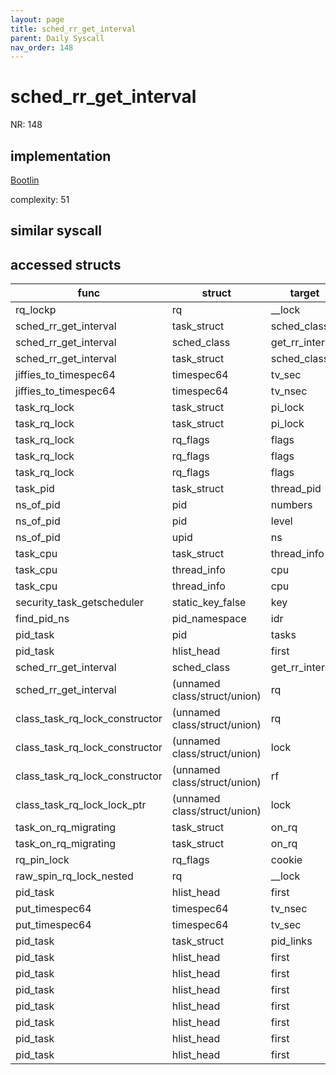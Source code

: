 ```yaml
---
layout: page
title: sched_rr_get_interval
parent: Daily Syscall
nav_order: 148
---
```

        

# sched_rr_get_interval
NR: 148

## implementation
[Bootlin](https://elixir.bootlin.com/linux/v6.14.7/source/kernel/sched/syscalls.c#L1571)

complexity: 51


## similar syscall


## accessed structs

|func|struct|target|location|has_read|has_write|
|--|--|--|--|--|--|
|rq_lockp|rq|__lock|https://elixir.bootlin.com/linux/v6.14.7/source/kernel/sched/sched.h#L1483|false|false|
|sched_rr_get_interval|task_struct|sched_class|https://elixir.bootlin.com/linux/v6.14.7/source/kernel/sched/syscalls.c#L1552|true|true|
|sched_rr_get_interval|sched_class|get_rr_interval|https://elixir.bootlin.com/linux/v6.14.7/source/kernel/sched/syscalls.c#L1551|true|true|
|sched_rr_get_interval|task_struct|sched_class|https://elixir.bootlin.com/linux/v6.14.7/source/kernel/sched/syscalls.c#L1551|true|true|
|jiffies_to_timespec64|timespec64|tv_sec|https://elixir.bootlin.com/linux/v6.14.7/source/kernel/time/time.c#L646|false|false|
|jiffies_to_timespec64|timespec64|tv_nsec|https://elixir.bootlin.com/linux/v6.14.7/source/kernel/time/time.c#L648|false|false|
|task_rq_lock|task_struct|pi_lock|https://elixir.bootlin.com/linux/v6.14.7/source/kernel/sched/core.c#L698|false|false|
|task_rq_lock|task_struct|pi_lock|https://elixir.bootlin.com/linux/v6.14.7/source/kernel/sched/core.c#L723|false|false|
|task_rq_lock|rq_flags|flags|https://elixir.bootlin.com/linux/v6.14.7/source/kernel/sched/core.c#L698|false|false|
|task_rq_lock|rq_flags|flags|https://elixir.bootlin.com/linux/v6.14.7/source/kernel/sched/core.c#L698|true|true|
|task_rq_lock|rq_flags|flags|https://elixir.bootlin.com/linux/v6.14.7/source/kernel/sched/core.c#L723|true|true|
|task_pid|task_struct|thread_pid|https://elixir.bootlin.com/linux/v6.14.7/source/include/linux/pid.h#L213|true|true|
|ns_of_pid|pid|numbers|https://elixir.bootlin.com/linux/v6.14.7/source/include/linux/pid.h#L148|false|false|
|ns_of_pid|pid|level|https://elixir.bootlin.com/linux/v6.14.7/source/include/linux/pid.h#L148|true|true|
|ns_of_pid|upid|ns|https://elixir.bootlin.com/linux/v6.14.7/source/include/linux/pid.h#L148|true|true|
|task_cpu|task_struct|thread_info|https://elixir.bootlin.com/linux/v6.14.7/source/include/linux/sched.h#L2166|false|false|
|task_cpu|thread_info|cpu|https://elixir.bootlin.com/linux/v6.14.7/source/include/linux/sched.h#L2166|false|false|
|task_cpu|thread_info|cpu|https://elixir.bootlin.com/linux/v6.14.7/source/include/linux/sched.h#L2166|true|true|
|security_task_getscheduler|static_key_false|key|https://elixir.bootlin.com/linux/v6.14.7/source/security/security.c#L3641|false|false|
|find_pid_ns|pid_namespace|idr|https://elixir.bootlin.com/linux/v6.14.7/source/kernel/pid.c#L320|false|false|
|pid_task|pid|tasks|https://elixir.bootlin.com/linux/v6.14.7/source/kernel/pid.c#L414|false|false|
|pid_task|hlist_head|first|https://elixir.bootlin.com/linux/v6.14.7/source/kernel/pid.c#L414|false|false|
|sched_rr_get_interval|sched_class|get_rr_interval|https://elixir.bootlin.com/linux/v6.14.7/source/kernel/sched/syscalls.c#L1552|true|true|
|sched_rr_get_interval|(unnamed class/struct/union)|rq|https://elixir.bootlin.com/linux/v6.14.7/source/kernel/sched/syscalls.c#L1550|true|true|
|class_task_rq_lock_constructor|(unnamed class/struct/union)|rq|https://elixir.bootlin.com/linux/v6.14.7/source/kernel/sched/sched.h#L1831|false|false|
|class_task_rq_lock_constructor|(unnamed class/struct/union)|lock|https://elixir.bootlin.com/linux/v6.14.7/source/kernel/sched/sched.h#L1831|true|true|
|class_task_rq_lock_constructor|(unnamed class/struct/union)|rf|https://elixir.bootlin.com/linux/v6.14.7/source/kernel/sched/sched.h#L1831|false|false|
|class_task_rq_lock_lock_ptr|(unnamed class/struct/union)|lock|https://elixir.bootlin.com/linux/v6.14.7/source/kernel/sched/sched.h#L1830|true|true|
|task_on_rq_migrating|task_struct|on_rq|https://elixir.bootlin.com/linux/v6.14.7/source/kernel/sched/sched.h#L2318|false|false|
|task_on_rq_migrating|task_struct|on_rq|https://elixir.bootlin.com/linux/v6.14.7/source/kernel/sched/sched.h#L2318|true|true|
|rq_pin_lock|rq_flags|cookie|https://elixir.bootlin.com/linux/v6.14.7/source/kernel/sched/sched.h#L1771|false|false|
|raw_spin_rq_lock_nested|rq|__lock|https://elixir.bootlin.com/linux/v6.14.7/source/kernel/sched/core.c#L598|false|false|
|pid_task|hlist_head|first|https://elixir.bootlin.com/linux/v6.14.7/source/kernel/pid.c#L414|false|false|
|put_timespec64|timespec64|tv_nsec|https://elixir.bootlin.com/linux/v6.14.7/source/kernel/time/time.c#L907|true|true|
|put_timespec64|timespec64|tv_sec|https://elixir.bootlin.com/linux/v6.14.7/source/kernel/time/time.c#L906|true|true|
|pid_task|task_struct|pid_links|https://elixir.bootlin.com/linux/v6.14.7/source/kernel/pid.c#L417|false|false|
|pid_task|hlist_head|first|https://elixir.bootlin.com/linux/v6.14.7/source/kernel/pid.c#L414|false|false|
|pid_task|hlist_head|first|https://elixir.bootlin.com/linux/v6.14.7/source/kernel/pid.c#L414|false|false|
|pid_task|hlist_head|first|https://elixir.bootlin.com/linux/v6.14.7/source/kernel/pid.c#L414|false|false|
|pid_task|hlist_head|first|https://elixir.bootlin.com/linux/v6.14.7/source/kernel/pid.c#L414|false|false|
|pid_task|hlist_head|first|https://elixir.bootlin.com/linux/v6.14.7/source/kernel/pid.c#L414|false|false|
|pid_task|hlist_head|first|https://elixir.bootlin.com/linux/v6.14.7/source/kernel/pid.c#L414|false|false|
|pid_task|hlist_head|first|https://elixir.bootlin.com/linux/v6.14.7/source/kernel/pid.c#L414|false|false|
